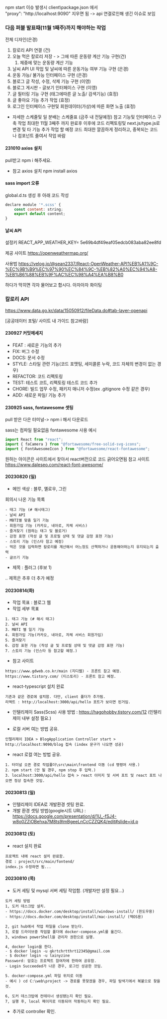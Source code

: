 npm start 이슈 발생시 client\package.json 에서  
"proxy": "http://localhost:9090" 지우면 됨
-> api 연결로인해 생긴 이슈로 보임

### 다음 퍼블 발표때(11월 1째주)까지 해야하는 작업
전체 디자인(은경)

1. 칼로리 API 연결 (건)
2. 오늘 먹은 칼로리 저장 - > 그에 따른 운동량 계산 기능 구현(건)
    1) 체중에 맞는 운동량 계산 기능
3. 날씨 API UI 작업 및 날씨에 따른 운동가능 여부 기능 구현 (은경)
4. 운동 가능/ 불가능 인터페이스 구현 (은경)
5. 블로그 글 작성, 수정, 삭제 기능 구현 (이영)
6. 블로그 게시판 - 글보기 인터페이스 구현 (이영)
7. 글 필터링 기능 구현 (태그에따른 글 노출/ 검색기능) (효정)
8. 글 좋아요 기능 추가 작업 (효정)
9. 로그인 인터페이스 구현및 회원데이터(가상)에 따른 화면 노출 (효정)

* 자세한 스케줄및 일 분배는 스케줄표 (금주 내 전달예정) 참고 
기능및 인터페이스 구축 작업 최대한 11월 3째주 까지 완료후 이후에 
코드 리펙토링및 next.js/type.js로 변경 및 타 기능 추가 작업 할 예정 
코드 최대한 깔끔하게 정리하고, 중복되는 코드나 컴포넌트 줄여서 작업 바람 
                                                                                                          
#### 231010 axios 설치
pull받고 npm i 해주세요.
* 참고 axios 설치
npm install axios

#### sass import 오류 
global.d.ts 생성 후 아래 코드 작성 
```js                                                                                                                                                                      
declare module '*.scss' {
    const content: string;
    export default content;
}
```

#### 날씨 API
설정키
REACT_APP_WEATHER_KEY= 5e69b4df49eaf05edcb083aba82ee8fd


제공 사이트
https://openweathermap.org/

사용법
https://velog.io/@sean2337/React-OpenWeather-API%EB%A1%9C-%EC%9B%B9%EC%97%90%EC%84%9C-%EB%82%A0%EC%94%A8-%EB%B6%88%EB%9F%AC%EC%98%A4%EA%B8%B0

하다가 막히면 각자 물어보고 합시다. 아자아자 화이팅
### 칼로리 API 
https://www.data.go.kr/data/15050912/fileData.do#tab-layer-openapi

[공공데이터 포털/ 사이트 내 가이드 참고바람]
#### 230927 커밋메세지
- FEAT : 새로운 기능의 추가
- FIX: 버그 수정
- DOCS: 문서 수정
- STYLE: 스타일 관련 기능(코드 포맷팅, 세미콜론 누락, 코드 자체의 변경이 없는 경우)
- REFACTOR: 코드 리펙토링
- TEST: 테스트 코트, 리펙토링 테스트 코드 추가
- CHORE: 빌드 업무 수정, 패키지 매니저 수정(ex .gitignore 수정 같은 경우)
- ADD: 새로운 파일/ 기능 추가
#### 230925 sass, fontawesome 셋팅

pull 받은 다은 터미널-> npm i 해서 다운로드 

sass는 컴파일 필요없음
fontawesome 사용 예시 

```js
import React from "react";
import { faCamera } from "@fortawesome/free-solid-svg-icons";
import { FontAwesomeIcon } from "@fortawesome/react-fontawesome";
```
원하는 아이콘은 사이트에서 찾아서 react버전으로 코드 긁어오면됨
참고 사이트
https://www.daleseo.com/react-font-awesome/
#### 20230820 (일)
- 메인 색상 : 블루, 옐로우, 그린

회의시 나온 기능 목록
````
- 태그 기능 (# 해시태그)
- 날씨 API
- MBTI별 맞춤 일기 기능
- 회원가입 기능 (카카오, 네아로, 자체 서비스)
- 즐겨찾기 (원하는 태그 및 블로거)
- 감정 표현 (작성 글 및 프로필 상태 및 댓글 감정 표현 기능)
- 스토리 기능 (인스타 참고 예정)
- 먹은 것을 입력하면 칼로리를 계산해서 어느정도 산책하거나 운동해야하는지 유지되는지 출력
- 글쓰기 기능
````
- 제목 : 플러그 (후보 1)

.. 제목은 추후 더 추가 예정


#### 20230814(화)
- 작업 목표 : 블로그 웹
- 작업 세부 목표
````
1. 태그 기능 (# 해시 태그)
2. 날씨 API
3. MBTI 별 일기 기능
4. 회원가입 기능(카카오, 네아로, 자체 서비스 회원가입)
5. 즐겨찾기
6. 감정 표현 기능 (작성 글 및 프로필 상태 및 댓글 감정 표현 기능)
7. 스토리 기능 (인스타 등 참고할 예정.)
````
- 참고 사이트
````
https://www.gdweb.co.kr/main (지디웹) - 프론트 참고 예정.
https://www.tistory.com/ (티스토리) - 프론트 참고 예정.
````


- react-typescript 설치 완료
````
기존과 같은 경로에 설치함. 다만, client 폴더가 추가됨.
리액트 : http://localhost:3000/api/hello 포트가 보이면 된거임.
````
- 인텔리제이 Sass(Scss) 사용 방법 : https://hagohobby.tistory.com/12 (인텔리제이 내부 설정 필요.)

- 로컬 서버 여는 방법 공유.
````
인텔리제이 IDEA > BlogApplication Controller start > http://localhost:9090/blog 접속 (index 문구가 나오면 성공)
````

- react 로컬 여는 방법 공유.
````
1. 터미널 오픈 경로 작업폴더\src\main\frontend 이동 (cd 명령어 사용.)
2. npm start (안 될 경우, npm stop 후 입력.)
3. localhost:3000/api/hello 접속 > react 이미지 및 서버 포트 및 react 포트 나오면 정상 접속한 것임.
````


#### 20230813 (일)
- 인텔리제이 IDEA로 개발환경 셋팅 완료.
- 개발 환경 셋팅 방법(google시트 URL) : https://docs.google.com/presentation/d/1U_-fSJ4-w8o0ZZiOBehxa7M8ts9lmBgeeLnCcCZZQK4/edit#slide=id.p



#### 20230812 (토)
- react 설치 완료
````
프로젝트 내에 react 설치 완료함.
경로 : project/src/main/fontend/
index.js 수정하면 됨...
````


#### 20230810 (목)

- 도커 세팅 및 mysql 서버 세팅 작업함. (개발자만 설정 필요...)
````
도커 세팅 방법
1, 도커 데스크탑 설치.
- https://docs.docker.com/desktop/install/windows-install/ (윈도우용)
- https://docs.docker.com/desktop/install/mac-install/ (맥OS용)

2, git hub에서 작업 파일을 clone 받는다.
3, 로컬 드라이브중 작업할 폴더에 docker-compose.yml를 옮긴다.
3, windows powerShell을 관리자 권한으로 실행.

4, docker login을 한다.
- $ docker login -u qkrtchrtthrt12345@gmail.com
- $ docker login -u lainyzine
Password: 암호는 프로젝트 참여자에 한하여 공유함.
- Login Succeeded가 나온 경우, 로그인 성공한 것임.

5. docker-compose.yml 파일 위치로 이동
- 예시 ) cd C:\web\project -> 경로를 못찾겠을 경우, 파일 탐색기에서 복붙으로 찾을 것.

6, 도커 데스크탑에 컨테이너 생성됐는지 확인 필요.
7, 실행 후, local 페이지로 이동되어 작동하는지 확인 필요.
````
- 추가로 controller 확인.
